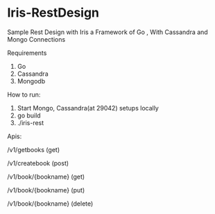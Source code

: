 # Iris-RestDesign
Sample Rest Design with Iris a Framework of Go , With Cassandra and Mongo Connections


Requirements
1) Go
2) Cassandra
3) Mongodb

How to run:

1) Start Mongo, Cassandra(at 29042) setups locally
2) go build 
3) ./iris-rest

Apis:

/v1/getbooks (get)

/v1/createbook (post)

/v1/book/{bookname} (get)

/v1/book/{bookname} (put)

/v1/book/{bookname} (delete)
